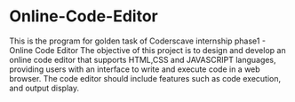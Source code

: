 # Online-Code-Editor
This is the  program for golden task of Coderscave internship phase1 - Online Code Editor
The objective of this project is to design and develop an online code editor that supports HTML,CSS and JAVASCRIPT languages, providing users with an interface to write and execute code in a web browser. The code editor should include features such as code execution, and output display. 

